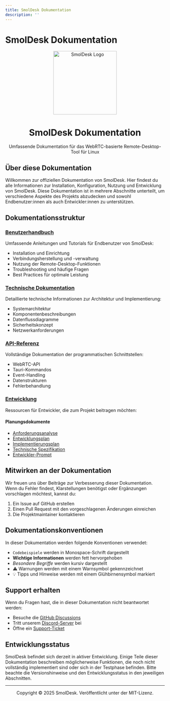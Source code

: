```yaml
---
title: SmolDesk Dokumentation
description: ''
---
```

# SmolDesk Dokumentation

<div align="center">
  <img src="./static/img/logo.png" alt="SmolDesk Logo" width="200" />
  <h1>SmolDesk Dokumentation</h1>
  <p>Umfassende Dokumentation für das WebRTC-basierte Remote-Desktop-Tool für Linux</p>
</div>

## Über diese Dokumentation

Willkommen zur offiziellen Dokumentation von SmolDesk. Hier findest du alle Informationen zur Installation, Konfiguration, Nutzung und Entwicklung von SmolDesk. Diese Dokumentation ist in mehrere Abschnitte unterteilt, um verschiedene Aspekte des Projekts abzudecken und sowohl Endbenutzer:innen als auch Entwickler:innen zu unterstützen.

## Dokumentationsstruktur

### [Benutzerhandbuch](./user/README.md)
Umfassende Anleitungen und Tutorials für Endbenutzer von SmolDesk:
- Installation und Einrichtung
- Verbindungsherstellung und -verwaltung
- Nutzung der Remote-Desktop-Funktionen
- Troubleshooting und häufige Fragen
- Best Practices für optimale Leistung

### [Technische Dokumentation](./technical/README.md)
Detaillierte technische Informationen zur Architektur und Implementierung:
- Systemarchitektur
- Komponentenbeschreibungen
- Datenflussdiagramme
- Sicherheitskonzept
- Netzwerkanforderungen

### [API-Referenz](./api/README.md)
Vollständige Dokumentation der programmatischen Schnittstellen:
- WebRTC-API
- Tauri-Kommandos
- Event-Handling
- Datenstrukturen
- Fehlerbehandlung

### [Entwicklung](./development/README.md)
Ressourcen für Entwickler, die zum Projekt beitragen möchten:

#### Planungsdokumente
- [Anforderungsanalyse](./development/Anforderungsanalyse.md)
- [Entwicklungsplan](./development/Entwicklungsplan.md)
- [Implementierungsplan](./development/Implementation-Plan.md)
- [Technische Spezifikation](./development/Technische-Spezifikation.md)
- [Entwickler-Prompt](./development/Entwickle-Prompt.md)

## Mitwirken an der Dokumentation

Wir freuen uns über Beiträge zur Verbesserung dieser Dokumentation. Wenn du Fehler findest, Klarstellungen benötigst oder Ergänzungen vorschlagen möchtest, kannst du:

1. Ein Issue auf GitHub erstellen
2. Einen Pull Request mit den vorgeschlagenen Änderungen einreichen
3. Die Projektmaintainer kontaktieren

## Dokumentationskonventionen

In dieser Dokumentation werden folgende Konventionen verwendet:

- `Codebeispiele` werden in Monospace-Schrift dargestellt
- **Wichtige Informationen** werden fett hervorgehoben
- *Besondere Begriffe* werden kursiv dargestellt
- ⚠️ Warnungen werden mit einem Warnsymbol gekennzeichnet
- 💡 Tipps und Hinweise werden mit einem Glühbirnensymbol markiert

## Support erhalten

Wenn du Fragen hast, die in dieser Dokumentation nicht beantwortet werden:

- Besuche die [GitHub Discussions](https://github.com/EcoSphereNetwork/SmolDesk/discussions)
- Tritt unserem [Discord-Server](https://discord.gg/smoldesk) bei
- Öffne ein [Support-Ticket](https://github.com/EcoSphereNetwork/SmolDesk/issues/new?template=support_request.md)

## Entwicklungsstatus

SmolDesk befindet sich derzeit in aktiver Entwicklung. Einige Teile dieser Dokumentation beschreiben möglicherweise Funktionen, die noch nicht vollständig implementiert sind oder sich in der Testphase befinden. Bitte beachte die Versionshinweise und den Entwicklungsstatus in den jeweiligen Abschnitten.

---

<div align="center">
  <p>Copyright © 2025 SmolDesk. Veröffentlicht unter der MIT-Lizenz.</p>
</div>
